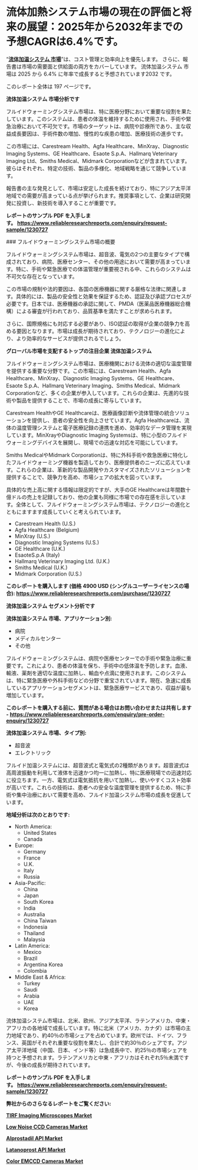 <p><h1>流体加熱システム市場の現在の評価と将来の展望：2025年から2032年までの予想CAGRは6.4%です。</h1></p><p>&ldquo;<strong><a href="https://www.reliableresearchreports.com/fluid-warming-system-r1230727?utm_campaign=107&utm_medium=9&utm_source=Github&utm_content=ia&utm_term=18012025&utm_id=fluid-warming-system">流体加温システム 市場</a></strong>&rdquo;は、コスト管理と効率向上を優先します。 さらに、報告書は市場の需要面と供給面の両方をカバーしています。 流体加温システム 市場は 2025 から 6.4% に年率で成長すると予想されています2032 です。</p>
<p>このレポート全体は 197 ページです。</p>
<p><strong>流体加温システム 市場分析です</strong></p>
<p><p>フルイドウォーミングシステム市場は、特に医療分野において重要な役割を果たしています。このシステムは、患者の体温を維持するために使用され、手術や緊急治療において不可欠です。市場のターゲットは、病院や診療所であり、主な収益成長要因は、手術件数の増加、慢性的な疾患の増加、医療技術の進歩です。</p><p>この市場には、Carestream Health、Agfa Healthcare、MinXray、Diagnostic Imaging Systems、GE Healthcare、Esaote S.p.A、Hallmarq Veterinary Imaging Ltd、Smiths Medical、Midmark Corporationなどが含まれています。彼らはそれぞれ、特定の技術、製品の多様化、地域戦略を通じて競争しています。</p><p>報告書の主な発見として、市場は安定した成長を続けており、特にアジア太平洋地域での需要が高まっている点が挙げられます。推奨事項として、企業は研究開発に投資し、新技術を導入することが重要です。</p></p>
<p><strong>レポートのサンプル PDF を入手します。&nbsp;<a href="https://www.reliableresearchreports.com/enquiry/request-sample/1230727?utm_campaign=107&utm_medium=9&utm_source=Github&utm_content=ia&utm_term=18012025&utm_id=fluid-warming-system">https://www.reliableresearchreports.com/enquiry/request-sample/1230727</a></strong></p>
<p><p>### フルイドウォーミングシステム市場の概要</p><p>フルイドウォーミングシステム市場は、超音波、電気の2つの主要なタイプで構成されており、病院、医療センター、その他の用途において需要が高まっています。特に、手術や緊急医療での体温管理が重要視される中、これらのシステムは不可欠な存在となっています。</p><p>この市場の規制や法的要因は、各国の医療機器に関する厳格な法律に関連します。具体的には、製品の安全性と効果を保証するため、認証及び承認プロセスが必要です。日本では、医療機器の承認に関して、PMDA（医薬品医療機器総合機構）による審査が行われており、品質基準を満たすことが求められます。</p><p>さらに、国際規格にも対応する必要があり、ISO認証の取得が企業の競争力を高める要因となります。市場は成長が期待されており、テクノロジーの進化により、より効率的なサービスが提供されるでしょう。</p></p>
<p><strong>グローバル市場を支配するトップの注目企業 流体加温システム</strong></p>
<p><p>フルイドウォーミングシステム市場は、医療機関における流体の適切な温度管理を提供する重要な分野です。この市場には、Carestream Health、Agfa Healthcare、MinXray、Diagnostic Imaging Systems、GE Healthcare、Esaote S.p.A、Hallmarq Veterinary Imaging、Smiths Medical、Midmark Corporationなど、多くの企業が参入しています。これらの企業は、先進的な技術や製品を提供することで、市場の成長に寄与しています。</p><p>Carestream HealthやGE Healthcareは、医療画像診断や流体管理の統合ソリューションを提供し、患者の安全性を向上させています。Agfa Healthcareは、流体の温度管理システムと電子医療記録の連携を進め、効率的なデータ管理を実現しています。MinXrayやDiagnostic Imaging Systemsは、特に小型のフルイドウォーミングデバイスを展開し、現場での迅速な対応を可能にしています。</p><p>Smiths MedicalやMidmark Corporationは、特に外科手術や救急医療に特化したフルイドウォーミング機器を製造しており、医療提供者のニーズに応えています。これらの企業は、革新的な製品開発やカスタマイズされたソリューションを提供することで、競争力を高め、市場シェアの拡大を図っています。</p><p>具体的な売上高に関する情報は限定的ですが、大手のGE Healthcareは年間数十億ドルの売上を記録しており、他の企業も同様に市場での存在感を示しています。全体として、フルイドウォーミングシステム市場は、テクノロジーの進化とともにますます成長していくと考えられています。</p></p>
<p><ul><li>Carestream Health (U.S.)</li><li>Agfa Healthcare (Belgium)</li><li>MinXray (U.S.)</li><li>Diagnostic Imaging Systems (U.S.)</li><li>GE Healthcare (U.K.)</li><li>EsaoteS.p.A (Italy)</li><li>Hallmarq Veterinary Imaging Ltd. (U.K.)</li><li>Smiths Medical (U.K.)</li><li>Midmark Corporation (U.S.)</li></ul></p>
<p><strong>このレポートを購入します (価格 4900 USD (シングルユーザーライセンスの場合):&nbsp;<a href="https://www.reliableresearchreports.com/purchase/1230727?utm_campaign=107&utm_medium=9&utm_source=Github&utm_content=ia&utm_term=18012025&utm_id=fluid-warming-system">https://www.reliableresearchreports.com/purchase/1230727</a></strong></p>
<p><strong>流体加温システム セグメント分析です</strong></p>
<p><strong>流体加温システム 市場、アプリケーション別:</strong></p>
<p><ul><li>病院</li><li>メディカルセンター</li><li>その他</li></ul></p>
<p><p>フルイドウォーミングシステムは、病院や医療センターでの手術や緊急治療に重要です。これにより、患者の体温を保ち、手術中の低体温を予防します。血液、輸液、薬剤を適切な温度に加熱し、輸血や点滴に使用されます。このシステムは、特に緊急医療や外科手術などの分野で重宝されています。現在、急速に成長しているアプリケーションセグメントは、緊急医療サービスであり、収益が最も増加しています。</p></p>
<p><strong>このレポートを購入する前に、質問がある場合はお問い合わせまたは共有します - <a href="https://www.reliableresearchreports.com/enquiry/pre-order-enquiry/1230727?utm_campaign=107&utm_medium=9&utm_source=Github&utm_content=ia&utm_term=18012025&utm_id=fluid-warming-system">https://www.reliableresearchreports.com/enquiry/pre-order-enquiry/1230727</a></strong></p>
<p><strong>流体加温システム 市場、タイプ別:</strong></p>
<p><ul><li>超音波</li><li>エレクトリック</li></ul></p>
<p><p>フルイド加温システムには、超音波式と電気式の2種類があります。超音波式は高周波振動を利用して液体を迅速かつ均一に加熱し、特に医療現場での迅速対応に役立ちます。一方、電気式は電気抵抗を用いて加熱し、使いやすくコスト効率が高いです。これらの技術は、患者への安全な温度管理を提供するため、特に手術や集中治療において需要を高め、フルイド加温システム市場の成長を促進しています。</p></p>
<p><strong>地域分析は次のとおりです:</strong></p>
<p><ul>
    <li>
        North America:
        <ul>
            <li>United States</li>
            <li>Canada</li>
        </ul>
    </li>
    <li>
        Europe:
        <ul>
            <li>Germany</li>
            <li>France</li>
            <li>U.K.</li>
            <li>Italy</li>
            <li>Russia</li>
        </ul>
    </li>
    <li>
        Asia-Pacific:
        <ul>
            <li>China</li>
            <li>Japan</li>
            <li>South Korea</li>
            <li>India</li>
            <li>Australia</li>
            <li>China Taiwan</li>
            <li>Indonesia</li>
            <li>Thailand</li>
            <li>Malaysia</li>
        </ul>
    </li>
    <li>
        Latin America:
        <ul>
            <li>Mexico</li>
            <li>Brazil</li>
            <li>Argentina Korea</li>
            <li>Colombia</li>
        </ul>
    </li>
    <li>
        Middle East & Africa:
        <ul>
            <li>Turkey</li>
            <li>Saudi</li>
            <li>Arabia</li>
            <li>UAE</li>
            <li>Korea</li>
        </ul>
    </li>
    </ul></p>
<p><p>流体加温システム市場は、北米、欧州、アジア太平洋、ラテンアメリカ、中東・アフリカの各地域で成長しています。特に北米（アメリカ、カナダ）は市場の主力地域であり、約40％の市場シェアを占めています。欧州では、ドイツ、フランス、英国がそれぞれ重要な役割を果たし、合計で約30％のシェアです。アジア太平洋地域（中国、日本、インド等）は急成長中で、約25％の市場シェアを持つと予想されます。ラテンアメリカと中東・アフリカはそれぞれ5％未満ですが、今後の成長が期待されています。</p></p>
<p><strong>レポートのサンプル PDF を入手します。&nbsp;<a href="https://www.reliableresearchreports.com/enquiry/request-sample/1230727?utm_campaign=107&utm_medium=9&utm_source=Github&utm_content=ia&utm_term=18012025&utm_id=fluid-warming-system">https://www.reliableresearchreports.com/enquiry/request-sample/1230727</a></strong></p>
<p><strong></strong></p>
<p><strong></strong></p>
<p><strong></strong></p>
<p><strong></strong></p>
<p><strong>弊社からのさらなるレポートをご覧ください:</strong></p>
<p><strong><p><a href="https://github.com/luckyshygirl/Market-Research-Report-List-7/blob/main/tirf-imaging-microscopes-market.md?utm_campaign=107&utm_medium=9&utm_source=Github&utm_content=ia&utm_term=18012025&utm_id=fluid-warming-system">TIRF Imaging Microscopes Market</a></p><p><a href="https://github.com/petbigbeepjn/Market-Research-Report-List-1/blob/main/low-noise-ccd-cameras-market.md?utm_campaign=107&utm_medium=9&utm_source=Github&utm_content=ia&utm_term=18012025&utm_id=fluid-warming-system">Low Noise CCD Cameras Market</a></p><p><a href="https://github.com/birnbaumbulah0/Market-Research-Report-List-1/blob/main/alprostadil-api-market.md?utm_campaign=107&utm_medium=9&utm_source=Github&utm_content=ia&utm_term=18012025&utm_id=fluid-warming-system">Alprostadil API Market</a></p><p><a href="https://github.com/risingtrista99259/Market-Research-Report-List-1/blob/main/latanoprost-api-market.md?utm_campaign=107&utm_medium=9&utm_source=Github&utm_content=ia&utm_term=18012025&utm_id=fluid-warming-system">Latanoprost API Market</a></p><p><a href="https://github.com/dmitriyvo6rog/Market-Research-Report-List-1/blob/main/color-emccd-cameras-market.md?utm_campaign=107&utm_medium=9&utm_source=Github&utm_content=ia&utm_term=18012025&utm_id=fluid-warming-system">Color EMCCD Cameras Market</a></p></strong></p>